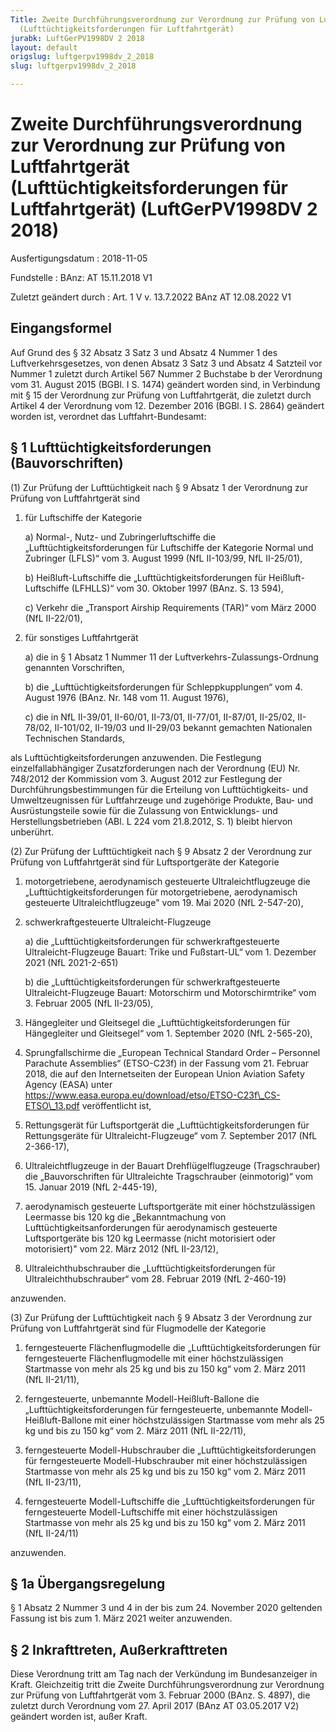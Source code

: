 ```yaml
---
Title: Zweite Durchführungsverordnung zur Verordnung zur Prüfung von Luftfahrtgerät
  (Lufttüchtigkeitsforderungen für Luftfahrtgerät)
jurabk: LuftGerPV1998DV 2 2018
layout: default
origslug: luftgerpv1998dv_2_2018
slug: luftgerpv1998dv_2_2018

---
```


# Zweite Durchführungsverordnung zur Verordnung zur Prüfung von Luftfahrtgerät (Lufttüchtigkeitsforderungen für Luftfahrtgerät) (LuftGerPV1998DV 2 2018)

Ausfertigungsdatum
:   2018-11-05

Fundstelle
:   BAnz: AT 15.11.2018 V1

Zuletzt geändert durch
:   Art. 1 V v. 13.7.2022 BAnz AT 12.08.2022 V1


## Eingangsformel

Auf Grund des § 32 Absatz 3 Satz 3 und Absatz 4 Nummer 1 des Luftverkehrsgesetzes, von denen Absatz 3 Satz 3 und Absatz 4 Satzteil vor Nummer 1 zuletzt durch Artikel 567 Nummer 2 Buchstabe b der Verordnung vom 31. August 2015 (BGBl. I S. 1474) geändert worden sind, in Verbindung mit § 15 der Verordnung zur Prüfung von Luftfahrtgerät, die zuletzt durch Artikel 4 der Verordnung vom 12. Dezember 2016 (BGBl. I S. 2864) geändert worden ist, verordnet das Luftfahrt-Bundesamt:


## § 1 Lufttüchtigkeitsforderungen (Bauvorschriften)

(1) Zur Prüfung der Lufttüchtigkeit nach § 9 Absatz 1 der Verordnung zur Prüfung von Luftfahrtgerät sind

1.  für Luftschiffe der Kategorie

    a)  Normal-, Nutz- und Zubringerluftschiffe die „Lufttüchtigkeitsforderungen für Luftschiffe der Kategorie Normal und Zubringer (LFLS)“ vom 3. August 1999 (NfL II-103/99, NfL II-25/01),


    b)  Heißluft-Luftschiffe die „Lufttüchtigkeitsforderungen für Heißluft-Luftschiffe (LFHLLS)“ vom 30. Oktober 1997 (BAnz. S. 13 594),


    c)  Verkehr die „Transport Airship Requirements (TAR)“ vom März 2000 (NfL II-22/01),





2.  für sonstiges Luftfahrtgerät

    a)  die in § 1 Absatz 1 Nummer 11 der Luftverkehrs-Zulassungs-Ordnung genannten Vorschriften,


    b)  die „Lufttüchtigkeitsforderungen für Schleppkupplungen“ vom 4. August 1976 (BAnz. Nr. 148 vom 11. August 1976),


    c)  die in NfL II-39/01, II-60/01, II-73/01, II-77/01, II-87/01, II-25/02, II-78/02, II-101/02, II-19/03 und II-29/03 bekannt gemachten Nationalen Technischen Standards,






als Lufttüchtigkeitsforderungen anzuwenden. Die Festlegung einzelfallabhängiger Zusatzforderungen nach der Verordnung (EU) Nr. 748/2012 der Kommission vom 3. August 2012 zur Festlegung der Durchführungsbestimmungen für die Erteilung von Lufttüchtigkeits- und Umweltzeugnissen für Luftfahrzeuge und zugehörige Produkte, Bau- und Ausrüstungsteile sowie für die Zulassung von Entwicklungs- und Herstellungsbetrieben (ABl. L 224 vom 21.8.2012, S. 1) bleibt hiervon unberührt.

(2) Zur Prüfung der Lufttüchtigkeit nach § 9 Absatz 2 der Verordnung zur Prüfung von Luftfahrtgerät sind für Luftsportgeräte der Kategorie

1.  motorgetriebene, aerodynamisch gesteuerte Ultraleichtflugzeuge die „Lufttüchtigkeitsforderungen für motorgetriebene, aerodynamisch gesteuerte Ultraleichtflugzeuge" vom 19. Mai 2020 (NfL 2-547-20),


2.  schwerkraftgesteuerte Ultraleicht-Flugzeuge

    a)  die „Lufttüchtigkeitsforderungen für schwerkraftgesteuerte Ultraleicht-Flugzeuge Bauart: Trike und Fußstart-UL“ vom 1. Dezember 2021 (NfL 2021-2-651)


    b)  die „Lufttüchtigkeitsforderungen für schwerkraftgesteuerte Ultraleicht-Flugzeuge Bauart: Motorschirm und Motorschirmtrike“ vom 3. Februar 2005 (NfL II-23/05),





3.  Hängegleiter und Gleitsegel die „Lufttüchtigkeitsforderungen für Hängegleiter und Gleitsegel“ vom 1. September 2020 (NfL 2-565-20),


4.  Sprungfallschirme die „European Technical Standard Order – Personnel Parachute Assemblies“ (ETSO-C23f) in der Fassung vom 21. Februar 2018, die auf den Internetseiten der European Union Aviation Safety Agency (EASA) unter https://www.easa.europa.eu/download/etso/ETSO-C23f\_CS-ETSO\_13.pdf veröffentlicht ist,


5.  Rettungsgerät für Luftsportgerät die „Lufttüchtigkeitsforderungen für Rettungsgeräte für Ultraleicht-Flugzeuge“ vom 7. September 2017 (NfL 2-366-17),


6.  Ultraleichtflugzeuge in der Bauart Drehflügelflugzeuge (Tragschrauber) die „Bauvorschriften für Ultraleichte Tragschrauber (einmotorig)“ vom 15. Januar 2019 (NfL 2-445-19),


7.  aerodynamisch gesteuerte Luftsportgeräte mit einer höchstzulässigen Leermasse bis 120 kg die „Bekanntmachung von Lufttüchtigkeitsanforderungen für aerodynamisch gesteuerte Luftsportgeräte bis 120 kg Leermasse (nicht motorisiert oder motorisiert)" vom 22. März 2012 (NfL II-23/12),


8.  Ultraleichthubschrauber die „Lufttüchtigkeitsforderungen für Ultraleichthubschrauber“ vom 28. Februar 2019 (NfL 2-460-19)



anzuwenden.

(3) Zur Prüfung der Lufttüchtigkeit nach § 9 Absatz 3 der Verordnung zur Prüfung von Luftfahrtgerät sind für Flugmodelle der Kategorie

1.  ferngesteuerte Flächenflugmodelle die „Lufttüchtigkeitsforderungen für ferngesteuerte Flächenflugmodelle mit einer höchstzulässigen Startmasse von mehr als 25 kg und bis zu 150 kg“ vom 2. März 2011 (NfL II-21/11),


2.  ferngesteuerte, unbemannte Modell-Heißluft-Ballone die „Lufttüchtigkeitsforderungen für ferngesteuerte, unbemannte Modell-Heißluft-Ballone mit einer höchstzulässigen Startmasse vom mehr als 25 kg und bis zu 150 kg“ vom 2. März 2011 (NfL II-22/11),


3.  ferngesteuerte Modell-Hubschrauber die „Lufttüchtigkeitsforderungen für ferngesteuerte Modell-Hubschrauber mit einer höchstzulässigen Startmasse von mehr als 25 kg und bis zu 150 kg“ vom 2. März 2011 (NfL II-23/11),


4.  ferngesteuerte Modell-Luftschiffe die „Lufttüchtigkeitsforderungen für ferngesteuerte Modell-Luftschiffe mit einer höchstzulässigen Startmasse von mehr als 25 kg und bis zu 150 kg“ vom 2. März 2011 (NfL II-24/11)



anzuwenden.


## § 1a Übergangsregelung

§ 1 Absatz 2 Nummer 3 und 4 in der bis zum 24. November 2020 geltenden Fassung ist bis zum 1. März 2021 weiter anzuwenden.


## § 2 Inkrafttreten, Außerkrafttreten

Diese Verordnung tritt am Tag nach der Verkündung im Bundesanzeiger in Kraft. Gleichzeitig tritt die Zweite Durchführungsverordnung zur Verordnung zur Prüfung von Luftfahrtgerät vom 3. Februar 2000 (BAnz. S. 4897), die zuletzt durch Verordnung vom 27. April 2017 (BAnz AT 03.05.2017 V2) geändert worden ist, außer Kraft.

